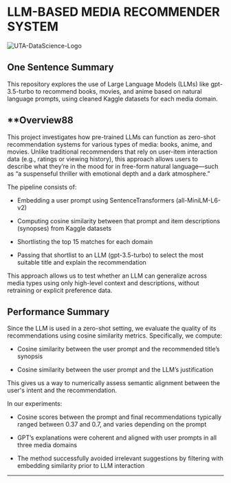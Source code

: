 # LLM-BASED MEDIA RECOMMENDER SYSTEM

![UTA-DataScience-Logo](https://github.com/user-attachments/assets/fec1b411-bda5-437a-9eb8-08a018eb84ae)

## **One Sentence Summary**
This repository explores the use of Large Language Models (LLMs) like gpt-3.5-turbo to recommend books, movies, and anime based on natural language prompts, using cleaned Kaggle datasets for each media domain.

## **Overview88
This project investigates how pre-trained LLMs can function as zero-shot recommendation systems for various types of media: books, anime, and movies. Unlike traditional recommenders that rely on user-item interaction data (e.g., ratings or viewing history), this approach allows users to describe what they’re in the mood for in free-form natural language—such as “a suspenseful thriller with emotional depth and a dark atmosphere.”

The pipeline consists of:

- Embedding a user prompt using SentenceTransformers (all-MiniLM-L6-v2)

- Computing cosine similarity between that prompt and item descriptions (synopses) from Kaggle datasets

- Shortlisting the top 15 matches for each domain

- Passing that shortlist to an LLM (gpt-3.5-turbo) to select the most suitable title and explain the recommendation

This approach allows us to test whether an LLM can generalize across media types using only high-level context and descriptions, without retraining or explicit preference data.

## **Performance Summary**
Since the LLM is used in a zero-shot setting, we evaluate the quality of its recommendations using cosine similarity metrics. Specifically, we compute:

- Cosine similarity between the user prompt and the recommended title’s synopsis

- Cosine similarity between the user prompt and the LLM’s justification

This gives us a way to numerically assess semantic alignment between the user's intent and the recommendation.

In our experiments:

- Cosine scores between the prompt and final recommendations typically ranged between 0.37 and 0.7, and varies depending on the prompt

- GPT’s explanations were coherent and aligned with user prompts in all three media domains

- The method successfully avoided irrelevant suggestions by filtering with embedding similarity prior to LLM interaction

---


